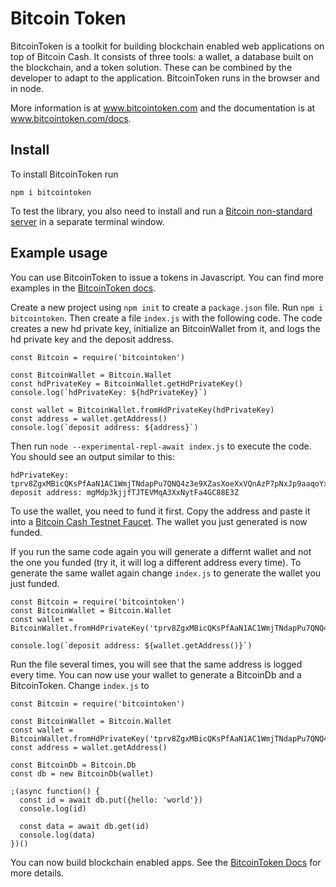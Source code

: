 # Bitcoin Token

BitcoinToken is a toolkit for building blockchain enabled web applications on top of Bitcoin Cash. It consists of three tools: a wallet, a database built on the blockchain, and a token solution. These can be combined by the developer to adapt to the application. BitcoinToken runs in the browser and in node.

More information is at <a href="http://www.bitcointoken.com">www.bitcointoken.com</a> and the documentation is at <a href="http://www.bitcointoken.com/docs">www.bitcointoken.com/docs</a>.


## Install

To install BitcoinToken run

```
npm i bitcointoken
```

To test the library, you also need to install and run a [Bitcoin non-standard server](https://github.com/the-bitcoin-token/bitcoin-non-standard-server) in a separate terminal window.


## Example usage

You can use BitcoinToken to issue a tokens in Javascript. You can find more examples in the <a href="http://www.bitcointoken.com/docs">BitcoinToken docs</a>.

Create a new project using ```npm init``` to create a ```package.json``` file. Run ```npm i bitcointoken```. Then create a file ```index.js``` with the following code. The code creates a new hd private key, initialize an BitcoinWallet from it, and logs the hd private key and the deposit address.

```
const Bitcoin = require('bitcointoken')

const BitcoinWallet = Bitcoin.Wallet
const hdPrivateKey = BitcoinWallet.getHdPrivateKey()
console.log(`hdPrivateKey: ${hdPrivateKey}`)

const wallet = BitcoinWallet.fromHdPrivateKey(hdPrivateKey)
const address = wallet.getAddress()
console.log(`deposit address: ${address}`)
```

Then run ```node --experimental-repl-await index.js``` to execute the code. You should see an output similar to this:

```
hdPrivateKey: tprv8ZgxMBicQKsPfAaN1AC1WmjTNdapPu7QNQ4z3e9XZasXoeXxVQnAzP7pNxJp9aaqoYxvwRXnfT1LqqNLno1Noq2a6gAGWzDUKsGWWnxzM9Z
deposit address: mgMdp3kjjfTJTEVMqA3XxNytFa4GC88E3Z
```

To use the wallet, you need to fund it first. Copy the address and paste it into a <a href="">Bitcoin Cash Testnet Faucet</a>. The wallet you just generated is now funded.

If you run the same code again you will generate a differnt wallet and not the one you funded (try it, it will log a different address every time). To generate the same wallet again change ```index.js``` to generate the wallet you just funded.

```
const Bitcoin = require('bitcointoken')
const BitcoinWallet = Bitcoin.Wallet
const wallet = BitcoinWallet.fromHdPrivateKey('tprv8ZgxMBicQKsPfAaN1AC1WmjTNdapPu7QNQ4z3e9XZasXoeXxVQnAzP7pNxJp9aaqoYxvwRXnfT1LqqNLno1Noq2a6gAGWzDUKsGWWnxzM9Z')

console.log(`deposit address: ${wallet.getAddress()}`)
```

Run the file several times, you will see that the same address is logged every time. You can now use your wallet to generate a BitcoinDb and a BitcoinToken. Change ```index.js``` to

```
const Bitcoin = require('bitcointoken')

const BitcoinWallet = Bitcoin.Wallet
const wallet = BitcoinWallet.fromHdPrivateKey('tprv8ZgxMBicQKsPfAaN1AC1WmjTNdapPu7QNQ4z3e9XZasXoeXxVQnAzP7pNxJp9aaqoYxvwRXnfT1LqqNLno1Noq2a6gAGWzDUKsGWWnxzM9Z')
const address = wallet.getAddress()

const BitcoinDb = Bitcoin.Db
const db = new BitcoinDb(wallet)

;(async function() {
  const id = await db.put({hello: 'world'})
  console.log(id)
  
  const data = await db.get(id)
  console.log(data)
})()
```

You can now build blockchain enabled apps. See the <a href="http://www.bitcointoken.com/docs">BitcoinToken Docs</a> for more details.
